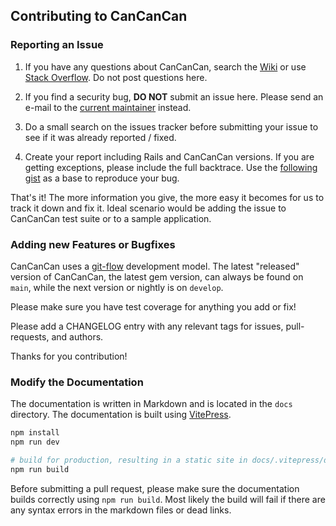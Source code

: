 ## Contributing to CanCanCan

### Reporting an Issue

1. If you have any questions about CanCanCan, search the [Wiki](https://github.com/cancancommunity/cancancan/wiki) or
use [Stack Overflow](http://stackoverflow.com/questions/tagged/cancancan).
Do not post questions here.

1. If you find a security bug, **DO NOT** submit an issue here. Please send an e-mail to the [current maintainer](https://github.com/coorasse) instead.

1. Do a small search on the issues tracker before submitting your issue to see if it was already reported / fixed.

1. Create your report including Rails and CanCanCan versions. If you are getting exceptions, please include the full backtrace. Use the [following gist](https://gist.github.com/coorasse/3f00f536563249125a37e15a1652648c) as a base to reproduce your bug.

That's it! The more information you give, the more easy it becomes for us to track it down and fix it. Ideal scenario would be adding the issue to CanCanCan test suite or to a sample application.

### Adding new Features or Bugfixes

CanCanCan uses a [git-flow](http://nvie.com/posts/a-successful-git-branching-model/) development model.
The latest "released" version of CanCanCan, the latest gem version, can always be found on `main`,
while the next version or nightly is on `develop`.

Please make sure you have test coverage for anything you add or fix!

Please add a CHANGELOG entry with any relevant tags for issues, pull-requests, and authors.

Thanks for you contribution!

### Modify the Documentation

The documentation is written in Markdown and is located in the `docs` directory. The documentation is built using [VitePress](https://vitepress.dev).

```bash
npm install
npm run dev

# build for production, resulting in a static site in docs/.vitepress/dist
npm run build
```

Before submitting a pull request, please make sure the documentation builds correctly using `npm run build`.
Most likely the build will fail if there are any syntax errors in the markdown files or dead links.
